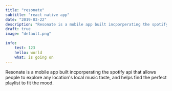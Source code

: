 ```yaml
---
title: "resonate"
subtitle: "react native app"
date: "2019-03-22"
description: "Resonate is a mobile app built incporperating the spotify api that allows people to explore any location's local music taste, and helps find the perfect playlist to fit the mood."
draft: true
image: "default.png"

info:
    test: 123
    hello: world
    what: is going on
---
```


Resonate is a mobile app built incporperating the spotify api that allows people to explore any location's local music taste, and helps find the perfect playlist to fit the mood.


